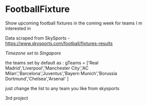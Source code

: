 # FootballFixture
Show upcoming football fixtures in the coming week for teams I m interested in


Data scraped from SkySports - https://www.skysports.com/football/fixtures-results

*Timezone set to Singapore*

the teams set by default as :
gTeams = ['Real Madrid','Liverpool','Manchester City','AC Milan','Barcelona','Juventus','Bayern Munich','Borussia Dortmund','Chelsea','Arsenal' ]


just change the list to any team you like from skysports

3rd project
